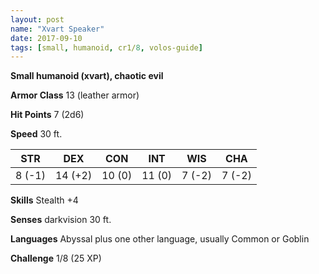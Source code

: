 ```yaml
---
layout: post
name: "Xvart Speaker"
date: 2017-09-10
tags: [small, humanoid, cr1/8, volos-guide]
---
```


**Small humanoid (xvart), chaotic evil**

**Armor Class** 13 (leather armor)

**Hit Points** 7 (2d6)

**Speed** 30 ft.

|   STR   |   DEX   |   CON   |   INT   |   WIS   |   CHA   |
|:-----:|:-----:|:-----:|:-----:|:-----:|:-----:|
| 8 (-1) | 14 (+2) | 10 (0) | 11 (0) | 7 (-2) | 7 (-2) |

**Skills** Stealth +4

**Senses** darkvision 30 ft.

**Languages** Abyssal plus one other language, usually Common or Goblin

**Challenge** 1/8 (25 XP)

